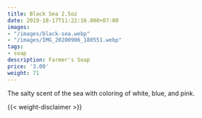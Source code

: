 ```yaml
---
title: Black Sea 2.5oz
date: 2019-10-17T11:22:16.000+07:00
images:
- "/images/black-sea.webp"
- "/images/IMG_20200906_180551.webp"
tags:
- soap
description: Farmer's Soap
price: '3.00'
weight: 71
---
```

The salty scent of the sea with coloring of white, blue, and pink.


{{< weight-disclaimer >}}